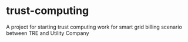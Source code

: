 # trust-computing
A project for starting trust computing work for smart grid billing scenario between TRE and Utility Company


